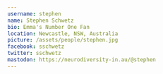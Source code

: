 ```yaml
---
username: stephen
name: Stephen Schwetz
bio: Emma's Number One Fan
location: Newcastle, NSW, Australia
picture: /assets/people/stephen.jpg
facebook: sschwetz
twitter: sschwetz
mastodon: https://neurodiversity-in.au/@stephen
---
```


